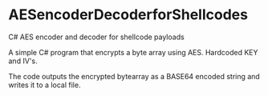 # AESencoderDecoderforShellcodes
C# AES encoder and decoder for shellcode payloads

A simple C# program that encrypts a byte array using AES. Hardcoded KEY and IV's. 

The code outputs the encrypted bytearray as a BASE64 encoded string and writes it to a local file. 
